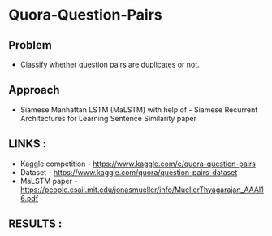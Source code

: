 # Quora-Question-Pairs

## Problem
- Classify whether question pairs are duplicates or not.

## Approach

- Siamese Manhattan LSTM (MaLSTM) with help of - Siamese Recurrent Architectures for Learning Sentence Similarity paper

## LINKS :
 * Kaggle competition - https://www.kaggle.com/c/quora-question-pairs
 * Dataset - https://www.kaggle.com/quora/question-pairs-dataset
 * MaLSTM paper - https://people.csail.mit.edu/jonasmueller/info/MuellerThyagarajan_AAAI16.pdf
 

## RESULTS :
